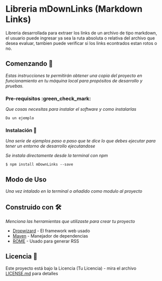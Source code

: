 # Libreria mDownLinks (Markdown Links)

Libreria desarrollada para extraer los links de un archivo de tipo markdown, el usuario puede ingresar ya sea la ruta absoluta o relativa del archivo que desea evaluar, tambien puede verificar si los links econtrados estan rotos o no.

## Comenzando 🚀

_Estas instrucciones te permitirán obtener una copia del proyecto en funcionamiento en tu máquina local para propósitos de desarrollo y pruebas._



### Pre-requisitos  :green_check_mark:

_Que cosas necesitas para instalar el software y como instalarlas_

```
Da un ejemplo
```

### Instalación 🔧

_Una serie de ejemplos paso a paso que te dice lo que debes ejecutar para tener un entorno de desarrollo ejecutandose_

_Se instala directamente desde la terminal con npm_

```
$ npm install mDownLinks --save
```
## Modo de Uso

_Una vez intalado en la terminal o añadido como modulo al proyecto_

## Construido con 🛠️

_Menciona las herramientas que utilizaste para crear tu proyecto_

* [Dropwizard](http://www.dropwizard.io/1.0.2/docs/) - El framework web usado
* [Maven](https://maven.apache.org/) - Manejador de dependencias
* [ROME](https://rometools.github.io/rome/) - Usado para generar RSS




## Licencia 📄

Este proyecto está bajo la Licencia (Tu Licencia) - mira el archivo [LICENSE.md](LICENSE.md) para detalles
